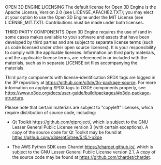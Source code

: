 OPEN 3D ENGINE LICENSING
The default license for Open 3D Engine is the Apache License, Version 2.0 
(see LICENSE_APACHE2.TXT); you may elect at your option to use the Open 3D 
Engine under the MIT License (see LICENSE_MIT.TXT).  Contributions must be 
made under both licenses.
 
THIRD PARTY COMPONENTS
Open 3D Engine requires the use of (and in some cases makes available to you) 
software and assets that have been developed by third parties and are subject 
to separate license terms (such as code licensed under other open source 
licenses).  It is your responsibility to comply with the applicable licenses. 
Information on third party materials, and the applicable license terms, are 
referenced in or included with the materials, such as in separate LICENSE.txt 
files accompanying the materials.

Third party components with license-identification SPDX tags are logged in 
the 3P repository at https://github.com/o3de/3p-package-source. For more 
information on applying SPDX tags to O3DE components properly, see 
https://www.o3de.org/docs/user-guide/build/packages/#o3de-package-structure.
 
Please note that certain materials are subject to "copyleft" licenses, which 
require distribution of source code, including:
 
- Qt Toolkit https://github.com/qtproject/, which is subject to the GNU 
Lesser General Public License version 3 (with certain exceptions). A copy of 
the source code for Qt Toolkit may be found at 
https://github.com/o3de/qt5/tree/5.15.1-o3de
 
- The AWS Python SDK uses Chardet https://chardet.github.io/, which is 
subject to the GNU Lesser General Public License version 2.1. A copy of the 
source code may be found at https://github.com/chardet/chardet.
